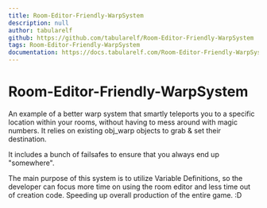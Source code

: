 ```yaml
---
title: Room-Editor-Friendly-WarpSystem
description: null
author: tabularelf
github: https://github.com/tabularelf/Room-Editor-Friendly-WarpSystem
tags: Room-Editor-Friendly-WarpSystem
documentation: https://docs.tabularelf.com/Room-Editor-Friendly-WarpSystem
---
```

# Room-Editor-Friendly-WarpSystem

An example of a better warp system that smartly teleports you to a specific location within your rooms, without having to mess around with magic numbers.
It relies on existing obj_warp objects to grab & set their destination.

It includes a bunch of failsafes to ensure that you always end up "somewhere".

The main purpose of this system is to utilize Variable Definitions, so the developer can focus more time on using the room editor and less time out of creation code.
Speeding up overall production of the entire game. :D

    